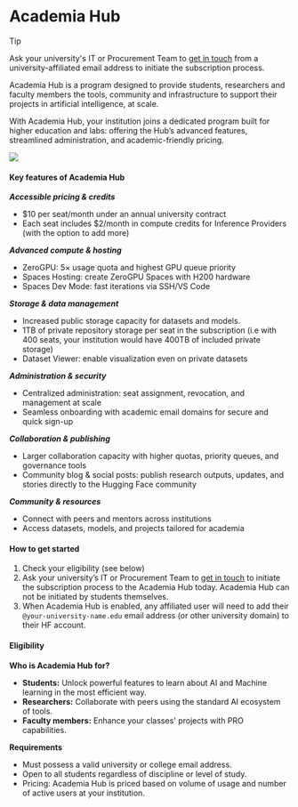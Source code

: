 # Academia Hub

> [!TIP]
> Ask your university's IT or Procurement Team to <a href="https://huggingface.co/contact/sales?from=academia" target="_blank">get in touch</a> from a university-affiliated email address to initiate the subscription process.

Academia Hub is a program designed to provide students, researchers and faculty members the tools, community and infrastructure to support their projects in artificial intelligence, at scale.

With Academia Hub, your institution joins a dedicated program built for higher education and labs: offering the Hub’s advanced features, streamlined administration, and academic-friendly pricing.


<a href="https://huggingface.co/contact/sales?from=academia" class="flex justify-center">
    <img class="block" src="https://huggingface.co/datasets/Chunte/documentation-images/resolve/main/AcademiaHub.png" />
</a>

#### Key features of Academia Hub

***Accessible pricing & credits***
- $10 per seat/month under an annual university contract
- Each seat includes $2/month in compute credits for Inference Providers (with the option to add more)

***Advanced compute & hosting***
- ZeroGPU: 5× usage quota and highest GPU queue priority
- Spaces Hosting: create ZeroGPU Spaces with H200 hardware
- Spaces Dev Mode: fast iterations via SSH/VS Code

***Storage & data management***
- Increased public storage capacity for datasets and models.
- 1TB of private repository storage per seat in the subscription (i.e with 400 seats, your institution would have 400TB of included private storage)
- Dataset Viewer: enable visualization even on private datasets

***Administration & security***
- Centralized administration: seat assignment, revocation, and management at scale
- Seamless onboarding with academic email domains for secure and quick sign-up

***Collaboration & publishing***
- Larger collaboration capacity with higher quotas, priority queues, and governance tools
- Community blog & social posts: publish research outputs, updates, and stories directly to the Hugging Face community

***Community & resources***
- Connect with peers and mentors across institutions
- Access datasets, models, and projects tailored for academia


#### How to get started

1. Check your eligibility (see below)
2. Ask your university’s IT or Procurement Team to <a href="https://huggingface.co/contact/sales?from=academia" target="_blank">get in touch</a> to initiate the subscription process to the Academia Hub today. 
Academia Hub can not be initiated by students themselves. 
3. When Academia Hub is enabled, any affiliated user will need to add their `@your-university-name.edu` email address (or other university domain) to their HF account.

#### Eligibility

**Who is Academia Hub for?**
- **Students:** Unlock powerful features to learn about AI and Machine learning in the most efficient way.
- **Researchers:** Collaborate with peers using the standard AI ecosystem of tools.
- **Faculty members:** Enhance your classes' projects with PRO capabilities.

**Requirements**
- Must possess a valid university or college email address.
- Open to all students regardless of discipline or level of study.
- Pricing: Academia Hub is priced based on volume of usage and number of active users at your institution.


